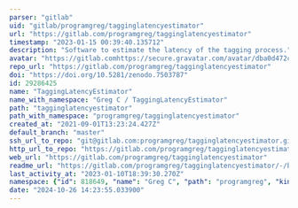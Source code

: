 ```yaml
---
parser: "gitlab"
uid: "gitlab/programgreg/tagginglatencyestimator"
url: "https://gitlab.com/programgreg/tagginglatencyestimator"
timestamp: "2023-01-15 00:39:40.135712"
description: "Software to estimate the latency of the tagging process."
avatar: "https://gitlab.comhttps://secure.gravatar.com/avatar/dba0d472cdd905290710fe5317e5730f?s=80&d=identicon"
repo_url: "https://gitlab.com/programgreg/tagginglatencyestimator"
doi: "https://doi.org/10.5281/zenodo.7503787"
id: 29286425
name: "TaggingLatencyEstimator"
name_with_namespace: "Greg C / TaggingLatencyEstimator"
path: "tagginglatencyestimator"
path_with_namespace: "programgreg/tagginglatencyestimator"
created_at: "2021-09-01T13:23:24.427Z"
default_branch: "master"
ssh_url_to_repo: "git@gitlab.com:programgreg/tagginglatencyestimator.git"
http_url_to_repo: "https://gitlab.com/programgreg/tagginglatencyestimator.git"
web_url: "https://gitlab.com/programgreg/tagginglatencyestimator"
readme_url: "https://gitlab.com/programgreg/tagginglatencyestimator/-/blob/master/README.md"
last_activity_at: "2023-01-10T18:39:30.270Z"
namespace: {"id": 818649, "name": "Greg C", "path": "programgreg", "kind": "user", "full_path": "programgreg", "parent_id": null, "avatar_url": "https://secure.gravatar.com/avatar/dba0d472cdd905290710fe5317e5730f?s=80&d=identicon", "web_url": "https://gitlab.com/programgreg"}
date: "2024-10-26 14:23:55.033900"
---
```

